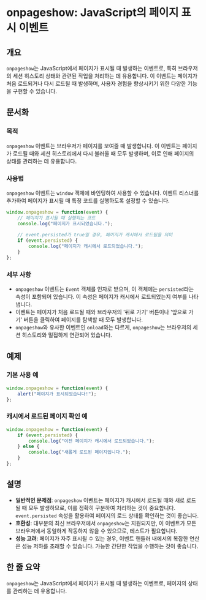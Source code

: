 <!--
Meta Description: # onpageshow: JavaScript의 페이지 표시 이벤트 ## 개요 `onpageshow`는 JavaScript에서 페이지가 표시될 때 발생하는 이벤트로, 특히 브라우저의 세션 히스토리 상태와 관련된 작업을 처리하는 데 유용합니다. 이 이벤트는 페이지가 처음 ...
Meta Keywords: 페이지가, onpageshow, event, 이벤트는, 있습니다
-->

# onpageshow: JavaScript의 페이지 표시 이벤트

## 개요
`onpageshow`는 JavaScript에서 페이지가 표시될 때 발생하는 이벤트로, 특히 브라우저의 세션 히스토리 상태와 관련된 작업을 처리하는 데 유용합니다. 이 이벤트는 페이지가 처음 로드되거나 다시 로드될 때 발생하며, 사용자 경험을 향상시키기 위한 다양한 기능을 구현할 수 있습니다.

## 문서화

### 목적
`onpageshow` 이벤트는 브라우저가 페이지를 보여줄 때 발생합니다. 이 이벤트는 페이지가 로드될 때와 세션 히스토리에서 다시 불러올 때 모두 발생하며, 이로 인해 페이지의 상태를 관리하는 데 유용합니다.

### 사용법
`onpageshow` 이벤트는 `window` 객체에 바인딩하여 사용할 수 있습니다. 이벤트 리스너를 추가하여 페이지가 표시될 때 특정 코드를 실행하도록 설정할 수 있습니다.

```javascript
window.onpageshow = function(event) {
    // 페이지가 표시될 때 실행되는 코드
    console.log("페이지가 표시되었습니다.");
    
    // event.persisted가 true일 경우, 페이지가 캐시에서 로드됨을 의미
    if (event.persisted) {
        console.log("페이지가 캐시에서 로드되었습니다.");
    }
};
```

### 세부 사항
- `onpageshow` 이벤트는 `Event` 객체를 인자로 받으며, 이 객체에는 `persisted`라는 속성이 포함되어 있습니다. 이 속성은 페이지가 캐시에서 로드되었는지 여부를 나타냅니다.
- 이벤트는 페이지가 처음 로드될 때와 브라우저의 '뒤로 가기' 버튼이나 '앞으로 가기' 버튼을 클릭하여 페이지를 탐색할 때 모두 발생합니다.
- `onpageshow`와 유사한 이벤트인 `onload`와는 다르게, `onpageshow`는 브라우저의 세션 히스토리와 밀접하게 연관되어 있습니다.

## 예제

### 기본 사용 예
```javascript
window.onpageshow = function(event) {
    alert("페이지가 표시되었습니다!");
};
```

### 캐시에서 로드된 페이지 확인 예
```javascript
window.onpageshow = function(event) {
    if (event.persisted) {
        console.log("이전 페이지가 캐시에서 로드되었습니다.");
    } else {
        console.log("새롭게 로드된 페이지입니다.");
    }
};
```

## 설명
- **일반적인 문제점**: `onpageshow` 이벤트는 페이지가 캐시에서 로드될 때와 새로 로드될 때 모두 발생하므로, 이를 정확히 구분하여 처리하는 것이 중요합니다. `event.persisted` 속성을 활용하여 페이지의 로드 상태를 확인하는 것이 좋습니다.
- **호환성**: 대부분의 최신 브라우저에서 `onpageshow`는 지원되지만, 이 이벤트가 모든 브라우저에서 동일하게 작동하지 않을 수 있으므로, 테스트가 필요합니다.
- **성능 고려**: 페이지가 자주 표시될 수 있는 경우, 이벤트 핸들러 내에서의 복잡한 연산은 성능 저하를 초래할 수 있습니다. 가능한 간단한 작업을 수행하는 것이 좋습니다.

## 한 줄 요약
`onpageshow`는 JavaScript에서 페이지가 표시될 때 발생하는 이벤트로, 페이지의 상태를 관리하는 데 유용합니다.